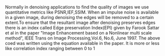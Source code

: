 Normally in denoising applications to find the quality of images we use quantitative metrics like PSNR,IEF,SSIM. When an impulse noise is available in a given image, during denoising the edges will be removed to a certain extent.To ensure that the resultant image after denoising preserves edges there is an index called Edge preservation Index(EPI) given by Farook Sattar et al in the paper "Image Enhancement based on a Nonlinear multi scale method", IEEE Trans on Image Processing,Vol.6, No.6, June 1997. The above coed was written using the equation available in the paper. It is more or less like correlation index ranging between 0 to 1
